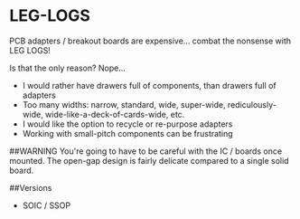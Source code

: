 LEG-LOGS
========

PCB adapters / breakout boards are expensive... combat the nonsense with LEG LOGS!

Is that the only reason? Nope...

* I would rather have drawers full of components, than drawers full of adapters
* Too many widths: narrow, standard, wide, super-wide, rediculously-wide, wide-like-a-deck-of-cards-wide, etc.
* I would like the option to recycle or re-purpose adapters
* Working with small-pitch components can be frustrating


##WARNING
You're going to have to be careful with the IC / boards once mounted. The open-gap design is fairly delicate compared to a single solid board.


##Versions
* SOIC / SSOP